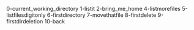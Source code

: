 0-current_working_directory
1-listit
2-bring_me_home
4-listmorefiles
5-listfilesdigitonly
6-firstdirectory
7-movethatfile
8-firstdelete
9-firstdirdeletion
10-back
